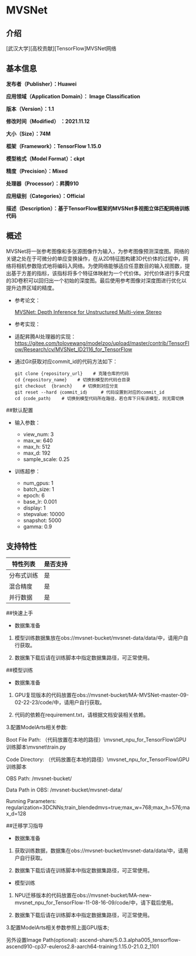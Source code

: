 # MVSNet

## 介绍
[武汉大学][高校贡献][TensorFlow]MVSNet网络

## 基本信息
**发布者（Publisher）：Huawei**

**应用领域（Application Domain）： Image Classification**

**版本（Version）：1.1**

**修改时间（Modified） ：2021.11.12**

**大小（Size）：74M**

**框架（Framework）：TensorFlow 1.15.0**

**模型格式（Model Format）：ckpt**

**精度（Precision）：Mixed**

**处理器（Processor）：昇腾910**

**应用级别（Categories）：Official**

**描述（Description）：基于TensorFlow框架的MVSNet多视图立体匹配网络训练代码**


## 概述
MVSNet将一张参考图像和多张源图像作为输入，为参考图像预测深度图。网络的关键之处在于可微分的单应变换操作，在从2D特征图构建3D代价体的过程中，网络将相机参数隐式地将编码入网络。为使网络能够适应任意数目的输入视图数，提出基于方差的指标，该指标将多个特征体映射为一个代价体。对代价体进行多尺度的3D卷积可以回归出一个初始的深度图。最后使用参考图像对深度图进行优化以提升边界区域的精度。
- 参考论文：

    [MVSNet: Depth Inference for
Unstructured Multi-view Stereo](https://openaccess.thecvf.com/content_ECCV_2018/papers/Yao_Yao_MVSNet_Depth_Inference_ECCV_2018_paper.pdf) 
- 参考实现：
- 适配昇腾AI处理器的实现：
https://gitee.com/tolovewang/modelzoo/upload/master/contrib/TensorFlow/Research/cv/MVSNet_ID2116_for_TensorFlow
- 通过Git获取对应commit\_id的代码方法如下：
    
    ```
    git clone {repository_url}    # 克隆仓库的代码
    cd {repository_name}    # 切换到模型的代码仓目录
    git checkout  {branch}    # 切换到对应分支
    git reset --hard ｛commit_id｝     # 代码设置到对应的commit_id
    cd ｛code_path｝    # 切换到模型代码所在路径，若仓库下只有该模型，则无需切换
    ```
##默认配置
- 输入参数：

  - view_num: 3
  - max_w: 640
  - max_h: 512
  - max_d: 192
  - sample_scale: 0.25
- 训练超参：

  - num_gpus: 1
  - batch_size: 1
  - epoch: 6
  - base_lr: 0.001
  - display: 1
  - stepvalue: 10000
  - snapshot: 5000
  - gamma: 0.9

## 支持特性

| 特性列表  | 是否支持 |
|-------|------|
| 分布式训练 | 是    |
| 混合精度  | 是    |
| 并行数据  | 是    |

##快速上手
- 数据集准备
1. 模型训练数据集放在obs://mvsnet-bucket/mvsnet-data/data/中，请用户自行获取。


2. 数据集下载后请在训练脚本中指定数据集路径，可正常使用。

##模型训练
- 数据集准备

1. GPU复现版本的代码放置在obs://mvsnet-bucket/MA-MVSNet-master-09-02-22-23/code/中，请用户自行获取。
   

2. 代码的依赖在requirement.txt，请根据文档安装相关依赖。

3.配置ModelArts相关参数:

Boot File Path: （代码放置在本地的路径）\mvsnet_npu_for_TensorFlow\GPU训练脚本\mvsnet\train.py

Code Directory: （代码放置在本地的路径）\mvsnet_npu_for_TensorFlow\GPU训练脚本

OBS Path: /mvsnet-bucket/

Data Path in OBS: /mvsnet-bucket/mvsnet-data/

Running Parameters: regularization=3DCNNs;train_blendedmvs=true;max_w=768;max_h=576;max_d=128

##迁移学习指导
- 数据集准备

1. 获取训练数据，数据集在obs://mvsnet-bucket/mvsnet-data/data/中，请用户自行获取。

2. 数据集下载后请在训练脚本中指定数据集路径，可正常使用。

- 模型训练

1. NPU迁移版本的代码放置在obs://mvsnet-bucket/MA-new-mvsnet_npu_for_TensorFlow-11-08-16-09/code/中，请下载后使用。

2. 数据集下载后请在训练脚本中指定数据集路径，可正常使用。

3.配置ModelArts相关参数参照上面GPU版本;

另外设置Image Path(optional): ascend-share/5.0.3.alpha005_tensorflow-ascend910-cp37-euleros2.8-aarch64-training:1.15.0-21.0.2_1101